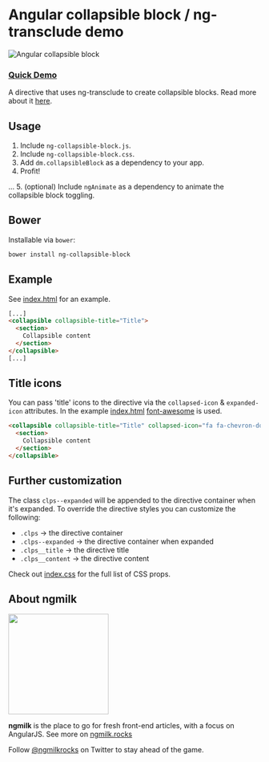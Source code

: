 # Angular collapsible block / ng-transclude demo
![Angular collapsible block](https://ngmilk.rocks/content/images/2015/09/rbP_Th.gif)


### [Quick Demo](http://ng-milk.github.io/angular-collapsible-block-directive/)
A directive that uses ng-transclude to create collapsible blocks. Read more about it [here](https://ngmilk.rocks/2015/09/18/angular-collapsible-directive-using-ng-transclude/).


## Usage
1. Include `ng-collapsible-block.js`.
2. Include `ng-collapsible-block.css`.
3. Add `dm.collapsibleBlock` as a dependency to your app.
4. Profit!

...
5. (optional) Include `ngAnimate` as a dependency to animate the collapsible block toggling.


## Bower
Installable via `bower`:

```bash
bower install ng-collapsible-block
```

## Example
See [index.html](https://github.com/ng-milk/angular-collapsible-block-directive/blob/master/index.html) for an example.

```html
[...]
<collapsible collapsible-title="Title">
  <section>
    Collapsible content
  </section>
</collapsible>
[...]
```

## Title icons
You can pass 'title' icons to the directive via the `collapsed-icon` & `expanded-icon` attributes. In the example [index.html](https://github.com/ng-milk/angular-collapsible-block-directive/blob/master/index.html) [font-awesome](https://fortawesome.github.io/Font-Awesome/) is used.

```html
<collapsible collapsible-title="Title" collapsed-icon="fa fa-chevron-down" expanded-icon="fa fa-chevron-up">
  <section>
    Collapsible content
  </section>
</collapsible>
```

## Further customization
The class `clps--expanded` will be appended to the directive container when it's expanded.
To override the directive styles you can customize the following:
* `.clps` -> the directive container
* `.clps--expanded` -> the directive container when expanded
* `.clps__title` -> the directive title
* `.clps__content` -> the directive content

Check out [index.css](https://github.com/ng-milk/angular-collapsible-block-directive/blob/master/src/index.css) for the full list of CSS props.


## About ngmilk
<img src="http://ngmilk.rocks/content/images/2014/10/111-1.jpg" width="200px"/>

**ngmilk** is the place to go for fresh front-end articles, with a focus on AngularJS.
See more on [ngmilk.rocks](https://ngmilk.rocks)

Follow [@ngmilkrocks](http://twitter.com/ngmilkrocks) on Twitter to stay ahead of the game.

